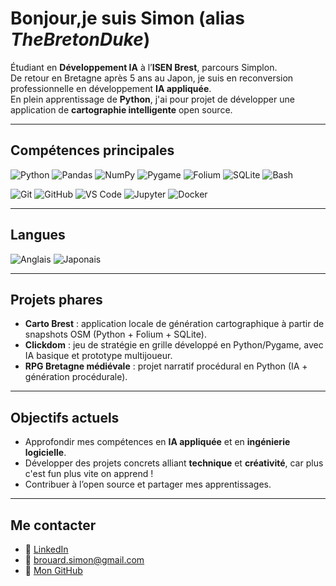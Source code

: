 # Bonjour,je suis Simon (alias *TheBretonDuke*)

Étudiant en **Développement IA** à l’**ISEN Brest**, parcours Simplon.  
De retour en Bretagne après 5 ans au Japon, je suis en reconversion professionnelle en développement **IA appliquée**.  
En plein apprentissage de **Python**, j'ai pour projet de développer une application de **cartographie intelligente** open source.  

---

## Compétences principales

![Python](https://img.shields.io/badge/Python-3776AB?style=plastic&logo=python&logoColor=white)
![Pandas](https://img.shields.io/badge/Pandas-150458?style=plastic&logo=pandas&logoColor=white)
![NumPy](https://img.shields.io/badge/NumPy-013243?style=plastic&logo=numpy&logoColor=white)
![Pygame](https://img.shields.io/badge/Pygame-3766AB?style=plastic&logo=python&logoColor=white)
![Folium](https://img.shields.io/badge/Folium-77B829?style=plastic&logo=leaflet&logoColor=white)
![SQLite](https://img.shields.io/badge/SQLite-003B57?style=plastic&logo=sqlite&logoColor=white)
![Bash](https://img.shields.io/badge/Bash-4EAA25?style=plastic&logo=gnubash&logoColor=white)

![Git](https://img.shields.io/badge/Git-F05032?style=plastic&logo=git&logoColor=white)
![GitHub](https://img.shields.io/badge/GitHub-181717?style=plastic&logo=github&logoColor=white)
![VS Code](https://img.shields.io/badge/VS%20Code-007ACC?style=plastic&logo=visualstudiocode&logoColor=white)
![Jupyter](https://img.shields.io/badge/Jupyter-F37626?style=plastic&logo=jupyter&logoColor=white)
![Docker](https://img.shields.io/badge/Docker-2496ED?style=plastic&logo=docker&logoColor=white)

---

## Langues

![Anglais](https://img.shields.io/badge/🇬🇧-Anglais-blue?style=plastic)
![Japonais](https://img.shields.io/badge/🌸-Japonais-red?style=plastic)

---

## Projets phares
- **Carto Brest** : application locale de génération cartographique à partir de snapshots OSM (Python + Folium + SQLite).  
- **Clickdom** : jeu de stratégie en grille développé en Python/Pygame, avec IA basique et prototype multijoueur.  
- **RPG Bretagne médiévale** : projet narratif procédural en Python (IA + génération procédurale).  

---

## Objectifs actuels
- Approfondir mes compétences en **IA appliquée** et en **ingénierie logicielle**.  
- Développer des projets concrets alliant **technique** et **créativité**, car plus c'est fun plus vite on apprend !  
- Contribuer à l’open source et partager mes apprentissages.  

---

## Me contacter
- 💼 [LinkedIn](https://www.linkedin.com/in/simon-brouard-69414a36a/)  
- 📧 brouard.simon@gmail.com  
- 🐙 [Mon GitHub](https://github.com/TheBretonDuke)  
